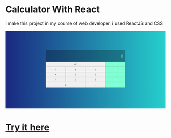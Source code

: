 <h1>Calculator With React</h1>
  
<p>i make this project in my course of web developer, i used ReactJS and CSS

![alt tag](download.png)
  
[<h1>Try it here</h1>](https://rafaelsavoy-react-calculator.netlify.app/)
